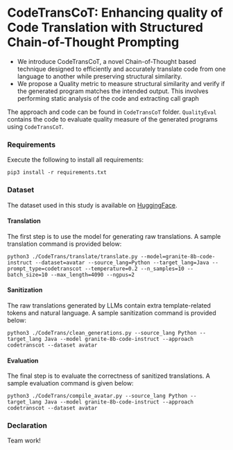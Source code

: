 # CodeTransCoT: Enhancing quality of Code Translation with Structured Chain-of-Thought Prompting

- We introduce CodeTransCoT, a novel Chain-of-Thought based technique designed to efficiently and accurately translate code from one language to another while preserving structural similarity.
- We propose a Quality metric to measure structural similarity and verify if the generated program matches the intended output. This involves performing static analysis of the code and extracting call graph

The approach and code can be found in `CodeTransCoT` folder. `QualityEval` contains the code to evaluate quality measure of the generated programs using `CodeTransCoT`.

### Requirements
Execute the following to install all requirements:
```
pip3 install -r requirements.txt
```

### Dataset

The dataset used in this study is available on [HuggingFace](https://huggingface.co/iidai). 

#### Translation

The first step is to use the model for generating raw translations. A sample translation command is provided below:

```
python3 ./CodeTrans/translate/translate.py --model=granite-8b-code-instruct --dataset=avatar --source_lang=Python --target_lang=Java --prompt_type=codetranscot --temperature=0.2 --n_samples=10 --batch_size=10 --max_length=4090 --ngpus=2
```

#### Sanitization

The raw translations generated by LLMs contain extra template-related tokens and natural language. A sample sanitization command is provided below:

```
python3 ./CodeTrans/clean_generations.py --source_lang Python --target_lang Java --model granite-8b-code-instruct --approach codetranscot --dataset avatar
```

#### Evaluation

The final step is to evaluate the correctness of sanitized translations. A sample evaluation command is given below:

```
python3 ./CodeTrans/compile_avatar.py --source_lang Python --target_lang Java --model granite-8b-code-instruct --approach codetranscot --dataset avatar
```

### Declaration
Team work!
